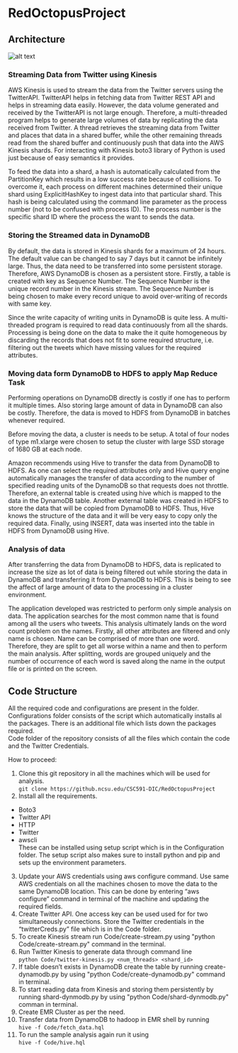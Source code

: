 # RedOctopusProject

## Architecture

![alt text](https://github.ncsu.edu/CSC591-DIC/RedOctopusProject/blob/master/Documents/RedOctopus%20Architecture.png)
### Streaming Data from Twitter using Kinesis
AWS Kinesis is used to stream the data from the Twitter servers using the TwitterAPI. TwitterAPI helps in fetching data from Twitter REST API and helps in streaming data easily. However, the data volume generated and received by the TwitterAPI is not large enough. Therefore, a multi-threaded program helps to generate large volumes of data by replicating the data received from Twitter. A thread retrieves the streaming data from Twitter and places that data in a shared buffer, while the other remaining threads read from the shared buffer and continuously push that data into the AWS Kinesis shards. For interacting with Kinesis boto3 library of Python is used just because of easy semantics it provides.

To feed the data into a shard, a hash is automatically calculated from the PartitionKey which results in a low success rate because of collisions. To overcome it, each process on different machines determined their unique shard using ExplicitHashKey to ingest data into that particular shard. This hash is being calculated using the command line parameter as the process number (not to be confused with process ID). The process number is the specific shard ID where the process the want to sends the data.

### Storing the Streamed data in DynamoDB
By default, the data is stored in Kinesis shards for a maximum of 24 hours. The default value can be changed to say 7 days but it cannot be infinitely large. Thus, the data need to be transferred into some persistent storage. Therefore, AWS DynamoDB is chosen as a persistent store. Firstly, a table is created with key as Sequence Number. The Sequence Number is the unique record number in the Kinesis stream. The Sequence Number is being chosen to make every record unique to avoid over-writing of records with same key.

Since the write capacity of writing units in DynamoDB is quite less. A multi-threaded program is required to read data continuously from all the shards. Processing is being done on the data to make the it quite homogeneous by discarding the records that does not fit to some required structure, i.e. filtering out the tweets which have missing values for the required attributes.

### Moving data form DynamoDB to HDFS to apply Map Reduce Task
Performing operations on DynamoDB directly is costly if one has to perform it multiple times. Also storing large amount of data in DynamoDB can also be costly. Therefore, the data is moved to HDFS from DynamoDB in batches whenever required.

Before moving the data, a cluster is needs to be setup. A total of four nodes of type m1.xlarge were chosen to setup the cluster with large SSD storage of 1680 GB at each node.

Amazon recommends using Hive to transfer the data from DynamoDB to HDFS. As one can select the required attributes only and Hive query engine automatically manages the transfer of data according to the number of specified reading units of the DynamoDB so that requests does not throttle. Therefore, an external table is created using hive which is mapped to the data in the DynamoDB table. Another external table was created in HDFS to store the data that will be copied from DynamoDB to HDFS. Thus, Hive knows the structure of the data and it will be very easy to copy only the required data. Finally, using INSERT, data was inserted into the table in HDFS from DynamoDB using Hive.

### Analysis of data
After transferring the data from DynamoDB to HDFS, data is replicated to increase the size as lot of data is being filtered out while storing the data in DynamoDB and transferring it from DynamoDB to HDFS. This is being to see the affect of large amount of data to the processing in a cluster environment.

The application developed was restricted to perform only simple analysis on data. The application searches for the most common name that is found among all the users who tweets. This analysis ultimately lands on the word count problem on the names. Firstly, all other attributes are filtered and only name is chosen. Name can be comprised of more than one word. Therefore, they are split to get all worse within a name and then to perform the main analysis. After splitting, words are grouped uniquely and the number of occurrence of each word is saved along the name in the output file or is printed on the screen.

## Code Structure
All the required code and configurations are present in the folder. Configurations folder consists of the script which automatically installs al the packages. There is an additional file which lists down the packages required.  
Code folder of the repository consists of all the files which contain the code and the Twitter Credentials.  

How to proceed:
1. Clone this git repository in all the machines which will be used for analysis.  
```git clone https://github.ncsu.edu/CSC591-DIC/RedOctopusProject```  
2. Install all the requirements.  
  + Boto3  
  + Twitter API  
  + HTTP  
  + Twitter  
  + awscli  
These can be installed using setup script which is in the Configuration folder. The setup script also makes sure to install python and pip and sets up the environment parameters.  
3. Update your AWS credentials using aws configure command. Use same AWS credentials on all the machines chosen to move the data to the same DynamoDB location. This can be done by entering “aws configure” command in terminal of the machine and updating the required fields.  
4. Create Twitter API. One access key can be used used for for two simultaneously connections. Store the Twitter credentials in the “twitterCreds.py” file which is in the Code folder.  
5. To create Kinesis stream run Code/create-stream.py using "python Code/create-stream.py" command in the terminal.  
6. Run Twitter Kinesis to generate data through command line  
    ```python Code/twitter-kinesis.py <num_threads> <shard_id>```  
7. If table doesn’t exists in DynamoDB create the table by running create-dynamodb.py by using "python Code/create-dynamodb.py" command in terminal.  
8. To start reading data from Kinesis and storing them persistently by running shard-dynmodb.py by using "python Code/shard-dynmodb.py" comman in terminal.  
9. Create EMR Cluster as per the need.  
10. Transfer data from DynamoDB to hadoop in EMR shell by running  
      ```hive -f Code/fetch_data.hql```  
11. To run the sample analysis again run it using  
      ```hive -f Code/hive.hql```


